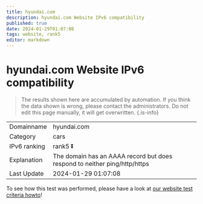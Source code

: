 ```yaml
---
title: hyundai.com
description: hyundai.com Website IPv6 compatibility
published: true
date: 2024-01-29T01:07:08
tags: website, rank5
editor: markdown
---
```


# hyundai.com Website IPv6 compatibility

> The results shown here are accumulated by automation. If you think the data shown is wrong, please contact the administrators. 
> Do not edit this page manually, it will get overwritten.
{.is-info}


|   |   |
| - | - |
| Domainname | hyundai.com
| Category | cars |
| IPv6 ranking | rank5 :arrow_double_down: |
| Explanation | The domain has an AAAA record but does respond to neither ping/http/https |
| Last Update | 2024-01-29 01:07:08 |

To see how this test was performed, please have a look at [our website test criteria howto](/howto/testcriteria/website)!

